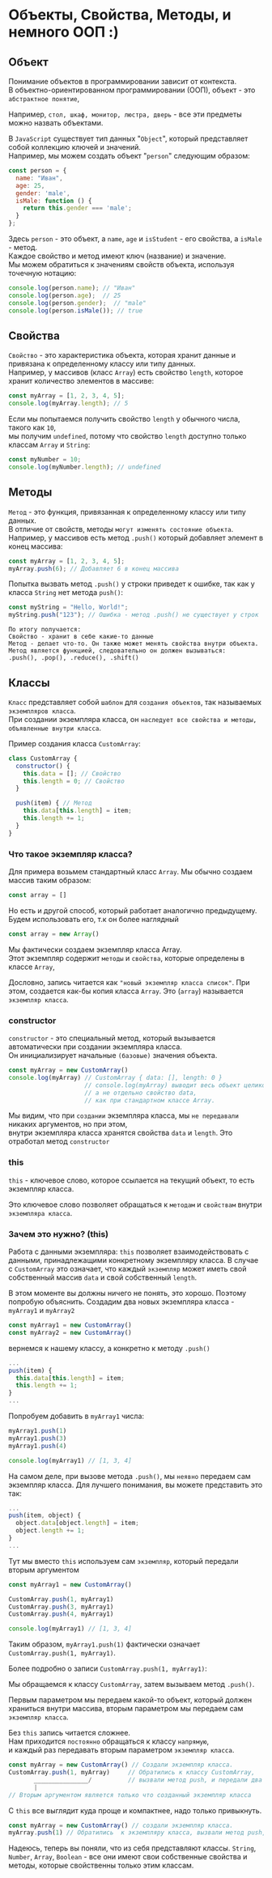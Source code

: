 # Объекты, Свойства, Методы, и немного ООП :)

## Объект

Понимание объектов в программировании зависит от контекста.  
В объектно-ориентированном программировании (ООП), объект - это `абстрактное понятие`,  

Например, `стол, шкаф, монитор, люстра, дверь` - все эти предметы можно назвать объектами.

В `JavaScript` существует тип данных "`Object`", который представляет собой коллекцию ключей и значений.  
Например, мы можем создать объект "`person`" следующим образом:

```js
const person = {
  name: "Иван",
  age: 25,
  gender: 'male',
  isMale: function () {
    return this.gender === 'male';
  }
};
```

Здесь `person` - это объект, а `name`, `age` и `isStudent` - его свойства, а `isMale` - метод.  
Каждое свойство и метод имеют ключ (название) и значение.  
Мы можем обратиться к значениям свойств объекта, используя точечную нотацию:

```js
console.log(person.name); // "Иван"
console.log(person.age);  // 25
console.log(person.gender);  // "male"
console.log(person.isMale()); // true
```
## Свойства

`Свойство` - это характеристика объекта, которая хранит данные и привязана к определенному классу или типу данных.  
Например, у массивов (класс `Array`) есть свойство `length`, которое хранит количество элементов в массиве:

```js
const myArray = [1, 2, 3, 4, 5];
console.log(myArray.length); // 5
```

Если мы попытаемся получить свойство `length` у обычного числа, такого как `10`,  
мы получим `undefined`, потому что свойство `length` доступно только классам `Array` и `String`:

```js
const myNumber = 10;
console.log(myNumber.length); // undefined
```

## Методы

`Метод` - это функция, привязанная к определенному классу или типу данных.  
В отличие от свойств, методы `могут изменять состояние объекта`.  
Например, у массивов есть метод `.push()` который добавляет элемент в конец массива:

```js
const myArray = [1, 2, 3, 4, 5];
myArray.push(6); // Добавляет 6 в конец массива
```

Попытка вызвать метод `.push()` у строки приведет к ошибке, так как у класса `String` нет метода `push()`:

```js
const myString = "Hello, World!";
myString.push("123"); // Ошибка - метод .push() не существует у строк
```

```regexp
По итогу получается:
Свойство - хранит в себе какие-то данные
Метод - делает что-то. Он также может менять свойства внутри объекта.  
Метод является функцией, следовательно он должен вызываться:
.push(), .pop(), .reduce(), .shift()
```

## Классы

`Класс` представляет собой `шаблон` для `создания объектов`, так называемых `экземпляров класса`.  
При создании экземпляра класса, он `наследует все свойства и методы, объявленные внутри класса`.

Пример создания класса `CustomArray`:

```js
class CustomArray {
  constructor() { 
    this.data = []; // Свойство
    this.length = 0; // Свойство
  }

  push(item) { // Метод
    this.data[this.length] = item;
    this.length += 1;
  }
}
```

### Что такое экземпляр класса?

Для примера возьмем стандартный класс `Array`.
Мы обычно создаем массив таким образом:

```js
const array = []
```

Но есть и другой способ, который работает аналогично предыдущему.
Будем использовать его, т.к он более наглядный

```js
const array = new Array()
```

Мы фактически создаем экземпляр класса Array.  
Этот экземпляр содержит `методы` и `свойства`, которые определены в классе `Array`,

Дословно, запись читается как `"новый экземпляр класса список"`.
При этом, создается как-бы копия класса `Array`. Это (`array`) называется `экземпляр класса`.


### constructor

`constructor` - это специальный метод, который вызывается автоматически при создании экземпляра класса.  
Он инициализирует начальные `(базовые)` значения объекта.

```js
const myArray = new CustomArray()
console.log(myArray) // CustomArray { data: [], length: 0 }
                     // console.log(myArray) выводит весь объект целиком,
                     // а не отдельно свойство data,  
                     // как при стандартном классе Array.
```

Мы видим, что при `создании` экземпляра класса, мы `не передавали` никаких аргументов, но при этом,  
внутри экземпляра класса хранятся свойства `data` и `length`. Это отработал метод `constructor`

### this

`this` - ключевое слово, которое ссылается на текущий объект, то есть экземпляр класса.  

Это ключевое слово позволяет обращаться к `методам` и `свойствам` внутри `экземпляра класса`.

### Зачем это нужно? (this)

Работа с данными экземпляра: `this` позволяет взаимодействовать с данными, принадлежащими конкретному экземпляру класса.
В случае с `CustomArray` это означает, что каждый `экземпляр` может иметь свой собственный массив `data` и свой собственный `length`.

В этом моменте вы должны ничего не понять, это хорошо. Поэтому попробую объяснить.
Создадим два новых экземпляра класса - `myArray1` и `myArray2`

```js
const myArray1 = new CustomArray()
const myArray2 = new CustomArray()
```

вернемся к нашему классу, а конкретно к методу `.push()`

```js
...
push(item) {
  this.data[this.length] = item;
  this.length += 1;
}
...
```

Попробуем добавить в `myArray1` числа:

```js
myArray1.push(1)
myArray1.push(3)
myArray1.push(4)

console.log(myArray1) // [1, 3, 4]
```

На самом деле, при вызове метода `.push()`, мы `неявно` передаем сам экземпляр класса.
Для лучшего понимания, вы можете представить это так:

```js
...
push(item, object) {
  object.data[object.length] = item;
  object.length += 1;
}
...
```
Тут мы вместо `this` используем сам `экземпляр`, который передали вторым аргументом


```js
const myArray1 = new CustomArray()

CustomArray.push(1, myArray1)
CustomArray.push(3, myArray1)
CustomArray.push(4, myArray1)

console.log(myArray1) // [1, 3, 4]
```

Таким образом, `myArray1.push(1)` фактически означает `CustomArray.push(1, myArray1)`.  

Более подробно о записи `CustomArray.push(1, myArray1)`:

Мы обращаемся к классу `CustomArray`, затем вызываем метод `.push()`.

Первым параметром мы передаем какой-то объект, который должен храниться внутри массива, вторым параметром мы передаем сам `экземпляр класса`.

Без `this` запись читается сложнее.  
Нам приходится `постоянно` обращаться к классу `напрямую`,  
и каждый раз передавать вторым параметром `экземпляр класса`.

```js
const myArray = new CustomArray() // Создали экземпляр класса.
CustomArray.push(1, myArray)     // Обратились к классу CustomArray,
       _______________/          // вызвали метод push, и передали два аргумента.
       |    
// Вторым аргументом является только что созданный экземпляр класса
```

С `this` все выглядит куда проще и компактнее, надо только привыкнуть.

```js
const myArray = new CustomArray() // создали экземпляр класса.
myArray.push(1) // Обратились  к экземпляру класса, вызвали метод push, и передали один аргумент.
```


Надеюсь, теперь вы поняли, что из себя представляют классы.
`String`, `Number`, `Array`, `Boolean` - все они имеют свои собственные свойства и методы,
которые свойственны только этим классам.

